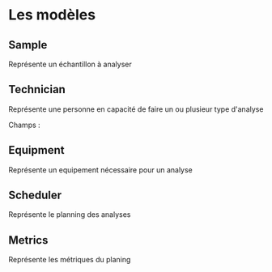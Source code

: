 # Les modèles
## Sample
Représente un échantillon à analyser

## Technician
Représente une personne en capacité de faire un ou plusieur type d'analyse

Champs :


## Equipment

Représente un equipement nécessaire pour un analyse

## Scheduler

Représente le planning des analyses

## Metrics

Représente les métriques du planing